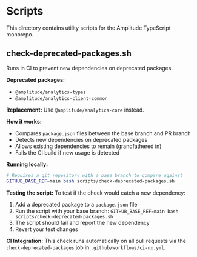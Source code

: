 # Scripts

This directory contains utility scripts for the Amplitude TypeScript monorepo.

## check-deprecated-packages.sh

Runs in CI to prevent new dependencies on deprecated packages.

**Deprecated packages:**
- `@amplitude/analytics-types`
- `@amplitude/analytics-client-common`

**Replacement:** Use `@amplitude/analytics-core` instead.

**How it works:**
- Compares `package.json` files between the base branch and PR branch
- Detects new dependencies on deprecated packages
- Allows existing dependencies to remain (grandfathered in)
- Fails the CI build if new usage is detected

**Running locally:**
```bash
# Requires a git repository with a base branch to compare against
GITHUB_BASE_REF=main bash scripts/check-deprecated-packages.sh
```

**Testing the script:**
To test if the check would catch a new dependency:
1. Add a deprecated package to a `package.json` file
2. Run the script with your base branch: `GITHUB_BASE_REF=main bash scripts/check-deprecated-packages.sh`
3. The script should fail and report the new dependency
4. Revert your test changes

**CI Integration:**
This check runs automatically on all pull requests via the `check-deprecated-packages` job in `.github/workflows/ci-nx.yml`.

